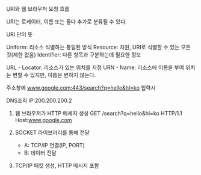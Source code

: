 URI와 웹 브라우저 요청 흐름

URI는 로케이터, 이름 또는 둘다 추가로 분류될 수 있다.

URI 단어 뜻

Uniform: 리소스 식별하는 통일된 방식
Resource: 자원, URI로 식별할 수 있는 모든 것(제한 없음)
Identifier: 다른 항목과 구분하는데 필요한 정보

URL - Locator: 리소스가 있는 위치를 지정
URN - Name: 리소스에 이름을 부여
위치는 변할 수 있지만, 이름은 변하지 않는다.

주소창에 www.google.com:443/search?q=hello&hl=ko 입력시

DNS조회 IP:200.200.200.2

1. 웹 브라우저가 HTTP 메세지 생성
GET /search?q=hello&hl=ko HTTP/1.1
Host:www.google.com

2. SOCKET 라이브러리를 통해 전달
	- A: TCP/IP 연결(IP, PORT)
	- B: 데이터 전달
3. TCP/IP 패킷 생성, HTTP 메시지 포함
